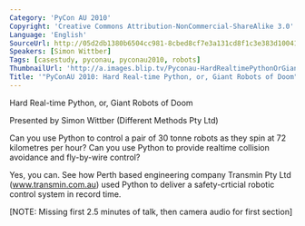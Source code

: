 ```yaml
---
Category: 'PyCon AU 2010'
Copyright: 'Creative Commons Attribution-NonCommercial-ShareAlike 3.0'
Language: 'English'
SourceUrl: http://05d2db1380b6504cc981-8cbed8cf7e3a131cd8f1c3e383d10041.r93.cf2.rackcdn.com/pycon-au-2010/481_pyconau-2010-hard-real-time-python-or-giant-robots-of-doom.flv
Speakers: [Simon Wittber]
Tags: [casestudy, pyconau, pyconau2010, robots]
ThumbnailUrl: 'http://a.images.blip.tv/Pyconau-HardRealtimePythonOrGiantRobotsOfDoom180.png'
Title: '"PyConAU 2010: Hard Real-time Python, or, Giant Robots of Doom"'
---
```

Hard Real-time Python, or, Giant Robots of Doom

Presented by Simon Wittber (Different Methods Pty Ltd)

Can you use Python to control a pair of 30 tonne robots as they spin at 72
kilometres per hour? Can you use Python to provide realtime collision
avoidance and fly-by-wire control?

Yes, you can. See how Perth based engineering company Transmin Pty Ltd
(www.transmin.com.au) used Python to deliver a safety-crticial robotic control
system in record time.

[NOTE: Missing first 2.5 minutes of talk, then camera audio for first section]

